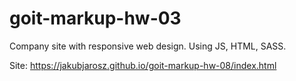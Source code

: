 # goit-markup-hw-03


Company site with responsive web design. Using JS, HTML, SASS.

Site:
https://jakubjarosz.github.io/goit-markup-hw-08/index.html
